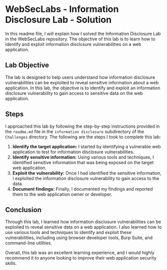 # WebSecLabs - Information Disclosure Lab - Solution

In this readme file, I will explain how I solved the Information Disclosure Lab in the WebSecLabs repository. The objective of this lab is to learn how to identify and exploit information disclosure vulnerabilities on a web application.

## Lab Objective

The lab is designed to help users understand how information disclosure vulnerabilities can be exploited to reveal sensitive information about a web application. In this lab, the objective is to identify and exploit an information disclosure vulnerability to gain access to sensitive data on the web application.

## Steps

I approached this lab by following the step-by-step instructions provided in the `readme.md` file in the `information disclosure` subdirectory of the `Challenges` directory. The following are the steps I took to complete this lab:

1. **Identify the target application:** I started by identifying a vulnerable web application to test for information disclosure vulnerabilities.
2. **Identify sensitive information:** Using various tools and techniques, I identified sensitive information that was being exposed on the target web application.
3. **Exploit the vulnerability:** Once I had identified the sensitive information, I exploited the information disclosure vulnerability to gain access to the data.
4. **Document findings:** Finally, I documented my findings and reported them to the web application owner or developer.

## Conclusion

Through this lab, I learned how information disclosure vulnerabilities can be exploited to reveal sensitive data on a web application. I also learned how to use various tools and techniques to identify and exploit these vulnerabilities, including using browser developer tools, Burp Suite, and command-line utilities.

Overall, this lab was an excellent learning experience, and I would highly recommend it to anyone looking to improve their web application security skills.
